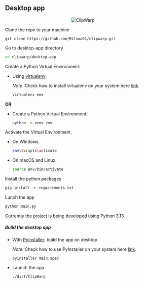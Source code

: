 ## Desktop app

<div align='center'>
   <img alt='ClipWarp' src='http://miloua.com/clipwarp.png'/>
</div>

Clone the repo to your machine

``` git
git clone https://github.com/Miloua91/clipwarp.git
```

Go to desktop-app directory

``` sh
cd clipwarp/desktop-app
```

Create a Python Virtual Environment:

   - Using [virtualenv](https://pypi.org/project/virtualenv/):

     _Note_: Check how to install virtualenv on your system here [link](https://learnpython.com/blog/how-to-use-virtualenv-python/).

     ```bash
     virtualenv env
     ```

   **OR**

   - Create a Python Virtual Environment:

     ```bash
     python -m venv env
     ```

Activate the Virtual Environment.

   - On Windows.

     ```bash
     env\Scripts\activate
     ```

   - On macOS and Linux.

     ```bash
     source env/bin/activate
     ```

Install the python packages

``` python
pip install -r requirements.txt
```

Lunch the app

``` python
python main.py
```

Currently the project is being developed using Python 3.13

##### Build the desktop app

   - With [PyInstaller](https://pypi.org/project/pyinstaller/): build the app on desktop

     _Note_: Check how to use PyInstaller on your system here [link](https://pyinstaller.org/en/v4.1/usage.html).

     ```
     pyinstaller main.spec
     ```

   - Launch the app

     ```
     ./dist/ClipWarp
     ```
